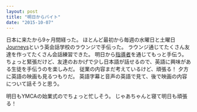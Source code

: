 ```yaml
---
layout: post
title: "明日からバイト"
date: "2015-10-07"
---
```

日本に来たから9ヶ月間経った。
ほとんど最初から毎週の水曜日と土曜日[Journeys][journeys]という英会話学校のラウンジで手伝った。
ラウンジ通じてたくさん友達を作ってたくさん会話練習できた。
明日から[指導者][teachers]を通じてもっと手伝う。
ちょっと緊張だけど、友達のおかげで少し日本語が話せるので、英語に興味がある生徒を手伝うのを楽しみだ。
従業の内容まだ考えているけど、頑張る！
夕方に英語の映画も見るつもりだ。
英語字幕と音声の英語で見て、後で映画の内容について話そうと思う。

明日もYMCAの始業式のでちょっと忙しそう。
じゃあちゃんと寝て明日も頑張る！


[journeys]: http://www.journeys.jp
[teachers]: http://www.journeys.jp/#!teachers/c1iml
